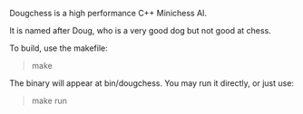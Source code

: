 Dougchess is a high performance C++ Minichess AI.

It is named after Doug, who is a very good dog but not good at chess.

To build, use the makefile:

> make

The binary will appear at bin/dougchess. You may run it directly, or
just use:

> make run